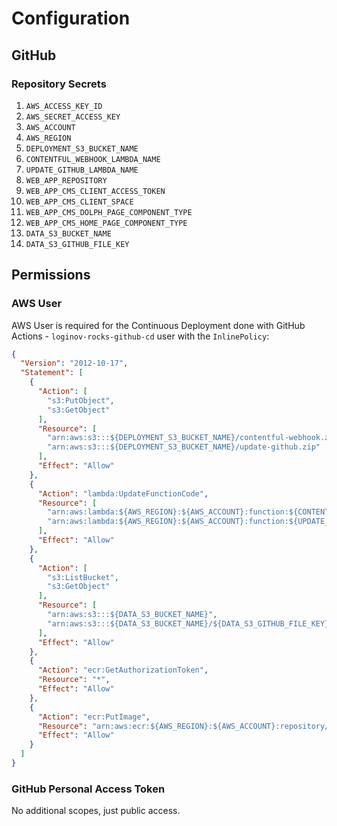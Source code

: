 # Configuration

## GitHub

### Repository Secrets

1. `AWS_ACCESS_KEY_ID`
2. `AWS_SECRET_ACCESS_KEY`
3. `AWS_ACCOUNT`
4. `AWS_REGION`
5. `DEPLOYMENT_S3_BUCKET_NAME`
6. `CONTENTFUL_WEBHOOK_LAMBDA_NAME`
7. `UPDATE_GITHUB_LAMBDA_NAME`
8. `WEB_APP_REPOSITORY`
9. `WEB_APP_CMS_CLIENT_ACCESS_TOKEN`
10. `WEB_APP_CMS_CLIENT_SPACE`
11. `WEB_APP_CMS_DOLPH_PAGE_COMPONENT_TYPE`
12. `WEB_APP_CMS_HOME_PAGE_COMPONENT_TYPE`
13. `DATA_S3_BUCKET_NAME`
14. `DATA_S3_GITHUB_FILE_KEY`

## Permissions

### AWS User

AWS User is required for the Continuous Deployment done with GitHub Actions - `loginov-rocks-github-cd` user with the
`InlinePolicy`:

```json
{
  "Version": "2012-10-17",
  "Statement": [
    {
      "Action": [
        "s3:PutObject",
        "s3:GetObject"
      ],
      "Resource": [
        "arn:aws:s3:::${DEPLOYMENT_S3_BUCKET_NAME}/contentful-webhook.zip",
        "arn:aws:s3:::${DEPLOYMENT_S3_BUCKET_NAME}/update-github.zip"
      ],
      "Effect": "Allow"
    },
    {
      "Action": "lambda:UpdateFunctionCode",
      "Resource": [
        "arn:aws:lambda:${AWS_REGION}:${AWS_ACCOUNT}:function:${CONTENTFUL_WEBHOOK_LAMBDA_NAME}",
        "arn:aws:lambda:${AWS_REGION}:${AWS_ACCOUNT}:function:${UPDATE_GITHUB_LAMBDA_NAME}"
      ],
      "Effect": "Allow"
    },
    {
      "Action": [
        "s3:ListBucket",
        "s3:GetObject"
      ],
      "Resource": [
        "arn:aws:s3:::${DATA_S3_BUCKET_NAME}",
        "arn:aws:s3:::${DATA_S3_BUCKET_NAME}/${DATA_S3_GITHUB_FILE_KEY}"
      ],
      "Effect": "Allow"
    },
    {
      "Action": "ecr:GetAuthorizationToken",
      "Resource": "*",
      "Effect": "Allow"
    },
    {
      "Action": "ecr:PutImage",
      "Resource": "arn:aws:ecr:${AWS_REGION}:${AWS_ACCOUNT}:repository/${WEB_APP_REPOSITORY}",
      "Effect": "Allow"
    }
  ]
}
```

### GitHub Personal Access Token

No additional scopes, just public access.
